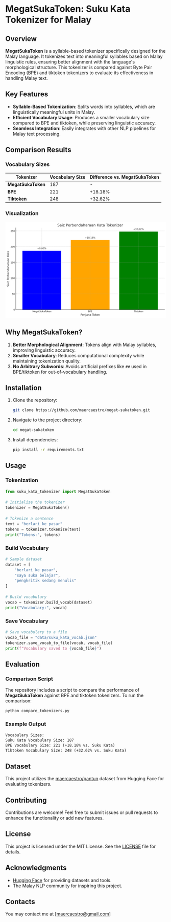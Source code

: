 # MegatSukaToken: Suku Kata Tokenizer for Malay

## Overview
**MegatSukaToken** is a syllable-based tokenizer specifically designed for the Malay language. It tokenizes text into meaningful syllables based on Malay linguistic rules, ensuring better alignment with the language's morphological structure. This tokenizer is compared against Byte Pair Encoding (BPE) and tiktoken tokenizers to evaluate its effectiveness in handling Malay text.

## Key Features
- **Syllable-Based Tokenization**: Splits words into syllables, which are linguistically meaningful units in Malay.
- **Efficient Vocabulary Usage**: Produces a smaller vocabulary size compared to BPE and tiktoken, while preserving linguistic accuracy.
- **Seamless Integration**: Easily integrates with other NLP pipelines for Malay text processing.

## Comparison Results
### Vocabulary Sizes
| Tokenizer        | Vocabulary Size | Difference vs. MegatSukaToken |
|------------------|----------------|--------------------------------|
| **MegatSukaToken** | 187            | -                            |
| **BPE**          | 221            | +18.18%                      |
| **Tiktoken**     | 248            | +32.62%                      |

### Visualization
![Saiz Perbendaharaan Kata](./data/output.png)

## Why MegatSukaToken?
1. **Better Morphological Alignment**: Tokens align with Malay syllables, improving linguistic accuracy.
2. **Smaller Vocabulary**: Reduces computational complexity while maintaining tokenization quality.
3. **No Arbitrary Subwords**: Avoids artificial prefixes like `##` used in BPE/tiktoken for out-of-vocabulary handling.

## Installation
1. Clone the repository:
   ```bash
   git clone https://github.com/maercaestro/megat-sukatoken.git
   ```
2. Navigate to the project directory:
   ```bash
   cd megat-sukatoken
   ```
3. Install dependencies:
   ```bash
   pip install -r requirements.txt
   ```

## Usage
### Tokenization
```python
from suku_kata_tokenizer import MegatSukaToken

# Initialize the tokenizer
tokenizer = MegatSukaToken()

# Tokenize a sentence
text = "berlari ke pasar"
tokens = tokenizer.tokenize(text)
print("Tokens:", tokens)
```

### Build Vocabulary
```python
# Sample dataset
dataset = [
    "berlari ke pasar",
    "saya suka belajar",
    "pengkritik sedang menulis"
]

# Build vocabulary
vocab = tokenizer.build_vocab(dataset)
print("Vocabulary:", vocab)
```

### Save Vocabulary
```python
# Save vocabulary to a file
vocab_file = "data/suku_kata_vocab.json"
tokenizer.save_vocab_to_file(vocab, vocab_file)
print(f"Vocabulary saved to {vocab_file}")
```

## Evaluation
### Comparison Script
The repository includes a script to compare the performance of **MegatSukaToken** against BPE and tiktoken tokenizers. To run the comparison:
```bash
python compare_tokenizers.py
```

### Example Output
```plaintext
Vocabulary Sizes:
Suku Kata Vocabulary Size: 187
BPE Vocabulary Size: 221 (+18.18% vs. Suku Kata)
Tiktoken Vocabulary Size: 248 (+32.62% vs. Suku Kata)
```

## Dataset
This project utilizes the [maercaestro/pantun](https://huggingface.co/datasets/maercaestro/pantun) dataset from Hugging Face for evaluating tokenizers.

## Contributing
Contributions are welcome! Feel free to submit issues or pull requests to enhance the functionality or add new features.

## License
This project is licensed under the MIT License. See the [LICENSE](./LICENSE) file for details.

## Acknowledgments
- [Hugging Face](https://huggingface.co/) for providing datasets and tools.
- The Malay NLP community for inspiring this project.

## Contacts
You may contact me at [maercaestro@gmail.com]

